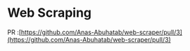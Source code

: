 # Web Scraping

PR :[https://github.com/Anas-Abuhatab/web-scraper/pull/3](https://github.com/Anas-Abuhatab/web-scraper/pull/3)
